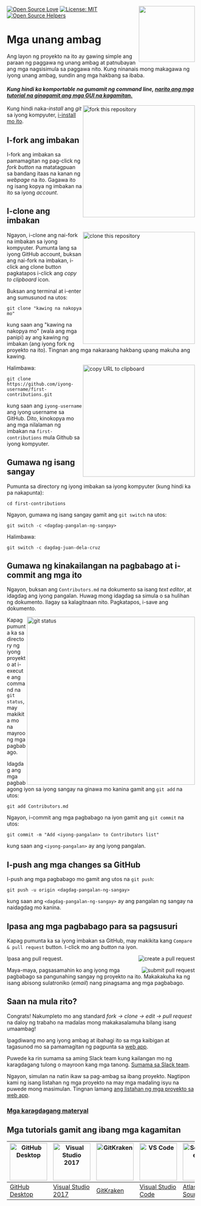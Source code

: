 [![Open Source Love](https://badges.frapsoft.com/os/v1/open-source.svg?v=103)](https://github.com/ellerbrock/open-source-badges/)
[<img align="right" width="150" src="https://firstcontributions.github.io/assets/Readme/join-slack-team.png">](https://join.slack.com/t/firstcontributors/shared_invite/zt-1hg51qkgm-Xc7HxhsiPYNN3ofX2_I8FA)
[![License: MIT](https://img.shields.io/badge/License-MIT-green.svg)](https://opensource.org/licenses/MIT)
[![Open Source Helpers](https://www.codetriage.com/roshanjossey/first-contributions/badges/users.svg)](https://www.codetriage.com/roshanjossey/first-contributions)


# Mga unang ambag

Ang layon ng proyekto na ito ay gawing simple ang paraan ng paggawa ng unang ambag at patnubayan ang mga nagsisimula sa paggawa nito. Kung ninanais mong makagawa ng iyong unang ambag, sundin ang mga hakbang sa ibaba.

#### *Kung hindi ka komportable na gumamit ng *command line*, [narito ang mga tutorial na ginagamit ang mga *GUI* na kagamitan.](#Mga-tutorials-gamit-ang-ibang-tools)*


<img align="right" width="300" src="https://firstcontributions.github.io/assets/Readme/fork.png" alt="fork this repository" />

Kung hindi naka-*install* ang *git* sa iyong kompyuter, [i-install mo ito](https://help.github.com/articles/set-up-git/).

## I-fork ang imbakan

I-fork ang imbakan sa pamamagitan ng pag-click ng *fork* *button* na matatagpuan sa bandang itaas na kanan ng *webpage* na ito.
Gagawa ito ng isang kopya ng imbakan na ito sa iyong *account*.

## I-clone ang imbakan

<img align="right" width="300" src="https://firstcontributions.github.io/assets/Readme/clone.png" alt="clone this repository" />

Ngayon, i-clone ang nai-fork na imbakan sa iyong kompyuter. Pumunta lang sa iyong GitHub account, buksan ang nai-fork na imbakan, i-click ang clone button pagkatapos i-click ang *copy to clipboard* icon.

Buksan ang terminal at i-enter ang sumusunod na utos:

```
git clone "kawing na nakopya mo"
```
kung saan ang "kawing na nakopya mo" (wala ang mga panipi) ay ang kawing ng imbakan (ang iyong fork ng proyekto na ito). Tingnan ang mga nakaraang hakbang upang makuha ang kawing.

<img align="right" width="300" src="https://firstcontributions.github.io/assets/Readme/copy-to-clipboard.png" alt="copy URL to clipboard" />

Halimbawa:
```
git clone https://github.com/iyong-username/first-contributions.git
```
kung saan ang `iyong-username` ang iyong username sa GitHub. Dito, kinokopya mo ang mga nilalaman ng imbakan na        `first-contributions` mula Github sa iyong kompyuter.

## Gumawa ng isang sangay

Pumunta sa directory ng iyong imbakan sa iyong kompyuter (kung hindi ka pa nakapunta):

```
cd first-contributions
```
Ngayon, gumawa ng isang sangay gamit ang `git switch` na utos:
```
git switch -c <dagdag-pangalan-ng-sangay>
```

Halimbawa:
```
git switch -c dagdag-juan-dela-cruz
```

## Gumawa ng kinakailangan na pagbabago at i-commit ang mga ito

Ngayon, buksan ang `Contributors.md` na dokumento sa isang *text editor*, at idagdag ang iyong pangalan. Huwag mong idagdag sa simula o sa hulihan ng dokumento. Ilagay sa kalagitnaan nito. Pagkatapos, i-save ang dokumento.

<img align="right" width="450" src="https://firstcontributions.github.io/assets/Readme/git-status.png" alt="git status" />


Kapag pumunta ka sa directory ng iyong proyekto at i-execute ang command na `git status`, may makikita mo na mayroong mga pagbabago.


Idagdag ang mga pagbabagong iyon sa iyong sangay na ginawa mo kanina gamit ang `git add` na utos:

```
git add Contributors.md
```

Ngayon, i-commit ang mga pagbabago na iyon gamit ang `git commit` na utos:
```
git commit -m "Add <iyong-pangalan> to Contributors list"
```
kung saan ang `<iyong-pangalan>` ay ang iyong pangalan.

## I-push ang mga changes sa GitHub

I-push ang mga pagbabago mo gamit ang utos na `git push`:
```
git push -u origin <dagdag-pangalan-ng-sangay>
```
kung saan ang `<dagdag-pangalan-ng-sangay>` ay ang pangalan ng sangay na naidagdag mo kanina.

## Ipasa ang mga pagbabago para sa pagsusuri

Kapag pumunta ka sa iyong imbakan sa GitHub, may makikita kang  `Compare & pull request` button. I-click mo ang *button* na iyon.

<img style="float: right;" src="https://firstcontributions.github.io/assets/Readme/compare-and-pull.png" alt="create a pull request" />

Ipasa ang pull request.

<img style="float: right;" src="https://firstcontributions.github.io/assets/Readme/submit-pull-request.png" alt="submit pull request" />

Maya-maya, pagsasamahin ko ang iyong mga pagbabago sa pangunahing sangay ng proyekto na ito. Makakakuha ka ng isang abisong sulatroniko (*email*) nang pinagsama ang mga pagbabago.

## Saan na mula rito?

Congrats!  Nakumpleto mo ang standard _fork -> clone -> edit -> pull request_ na daloy ng trabaho na madalas mong makakasalamuha bilang isang umaambag!

Ipagdiwang mo ang iyong ambag at ibahagi ito sa mga kaibigan at tagasunod mo sa pamamagitan ng pagpunta sa [web app](https://firstcontributions.github.io/#social-share).

Puwede ka rin sumama sa aming Slack team kung kailangan mo ng karagdagang tulong o mayroon kang mga tanong. [Sumama sa Slack team](https://join.slack.com/t/firstcontributors/shared_invite/zt-1hg51qkgm-Xc7HxhsiPYNN3ofX2_I8FA).

Ngayon, simulan na natin ikaw sa pag-ambag sa ibang proyekto. Nagtipon kami ng isang listahan ng mga proyekto na may mga madaling isyu na puwede mong masimulan. Tingnan lamang [ang listahan ng mga proyekto sa web app](https://firstcontributions.github.io/#project-list).

### [Mga karagdagang materyal](../additional-material/git_workflow_scenarios/additional-material.md)


## Mga tutorials gamit ang ibang mga kagamitan

| <a href="../gui-tool-tutorials/github-desktop-tutorial.md"><img alt="GitHub Desktop" src="https://desktop.github.com/images/desktop-icon.svg" width="100"></a> | <a href="../gui-tool-tutorials/github-windows-vs2017-tutorial.md"><img alt="Visual Studio 2017" src="https://upload.wikimedia.org/wikipedia/commons/c/cd/Visual_Studio_2017_Logo.svg" width="100"></a> | <a href="../gui-tool-tutorials/gitkraken-tutorial.md"><img alt="GitKraken" src="https://firstcontributions.github.io/assets/gui-tool-tutorials/gitkraken-tutorial/gk-icon.png" width="100"></a> | <a href="../gui-tool-tutorials/github-windows-vs-code-tutorial.md"><img alt="VS Code" src="https://upload.wikimedia.org/wikipedia/commons/2/2d/Visual_Studio_Code_1.18_icon.svg" width=100></a> | <a href="../gui-tool-tutorials/sourcetree-macos-tutorial.md"><img alt="Sourcetree App" src="https://wac-cdn.atlassian.com/dam/jcr:81b15cde-be2e-4f4a-8af7-9436f4a1b431/Sourcetree-icon-blue.svg" width=100></a> | <a href="../gui-tool-tutorials/github-windows-intellij-tutorial.md"><img alt="IntelliJ IDEA" src="https://upload.wikimedia.org/wikipedia/commons/thumb/9/9c/IntelliJ_IDEA_Icon.svg/512px-IntelliJ_IDEA_Icon.svg.png" width=100></a> |
| --- | --- | --- | --- | --- | --- |
| [GitHub Desktop](../gui-tool-tutorials/github-desktop-tutorial.md) | [Visual Studio 2017](../gui-tool-tutorials/github-windows-vs2017-tutorial.md) | [GitKraken](../gui-tool-tutorials/gitkraken-tutorial.md) | [Visual Studio Code](../gui-tool-tutorials/github-windows-vs-code-tutorial.md) | [Atlassian Sourcetree](../gui-tool-tutorials/sourcetree-macos-tutorial.md) | [IntelliJ IDEA](../gui-tool-tutorials/github-windows-intellij-tutorial.md) |

